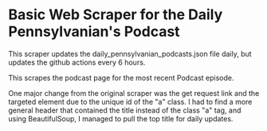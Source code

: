 # Basic Web Scraper for the Daily Pennsylvanian's Podcast
This scraper updates the daily_pennsylvanian_podcasts.json file daily, but updates the github actions every 6 hours.

This scrapes the podcast page for the most recent Podcast episode.

One major change from the original scraper was the get request link and the targeted element due to the unique id of the "a" class. I had to find a more general header that contained the title instead of the class "a" tag, and using BeautifulSoup, I managed to pull the top title for daily updates.
